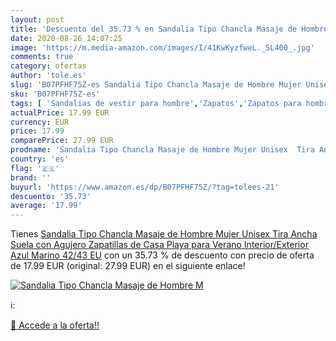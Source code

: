 ```yaml
---
layout: post
title: 'Descuento del 35.73 % en Sandalia Tipo Chancla Masaje de Hombre M'
date: 2020-08-26 14:07:25
image: 'https://m.media-amazon.com/images/I/41KwKyzfweL._SL400_.jpg'
comments: true
category: ofertas
author: 'tole.es'
slug: 'B07PFHF75Z-es Sandalia Tipo Chancla Masaje de Hombre Mujer Unisex Tira...'
sku: 'B07PFHF75Z-es'
tags: [ 'Sandalias de vestir para hombre','Zapatos','Zapatos para hombre','Zapatos y complementos','sandalia', ]
actualPrice: 17.99 EUR
currency: EUR
price: 17.99
comparePrice: 27.99 EUR
prodname: 'Sandalia Tipo Chancla Masaje de Hombre Mujer Unisex  Tira Ancha Suela con Agujero  Zapatillas de Casa Playa para Verano Interior/Exterior  Azul Marino  42/43 EU'
country: 'es'
flag: '🇪🇸'
brand: ''
buyurl: 'https://www.amazon.es/dp/B07PFHF75Z/?tag=tolees-21'
descuento: '35.73'
average: '17.99'
---
```


Tienes [Sandalia Tipo Chancla Masaje de Hombre Mujer Unisex  Tira Ancha Suela con Agujero  Zapatillas de Casa Playa para Verano Interior/Exterior  Azul Marino  42/43 EU](https://www.amazon.es/dp/B07PFHF75Z/?tag=tolees-21) con un 35.73 % de descuento con precio de oferta de 17.99 EUR (original: 27.99 EUR) en el siguiente enlace!

[![Sandalia Tipo Chancla Masaje de Hombre M](https://m.media-amazon.com/images/I/41KwKyzfweL._SL400_.jpg)](https://www.amazon.es/dp/B07PFHF75Z/?tag=tolees-21)

ℹ️:


[🛒 Accede a la oferta!!](https://www.amazon.es/dp/B07PFHF75Z/?tag=tolees-21)
